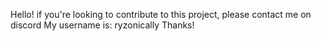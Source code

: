 Hello! 
if you're looking to contribute to this project, please contact me on discord
My username is: ryzonically
Thanks!
